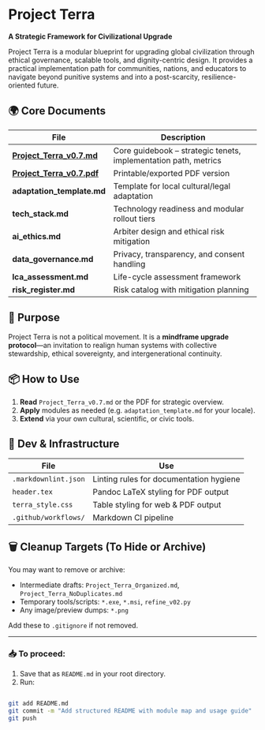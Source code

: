 # Project Terra

**A Strategic Framework for Civilizational Upgrade**

Project Terra is a modular blueprint for upgrading global civilization through ethical governance, scalable tools, and dignity-centric design. It provides a practical implementation path for communities, nations, and educators to navigate beyond punitive systems and into a post-scarcity, resilience-oriented future.

## 🌍 Core Documents

| File | Description |
|------|-------------|
| **[Project_Terra_v0.7.md](Project_Terra_v0.7.md)** | Core guidebook – strategic tenets, implementation path, metrics |
| **[Project_Terra_v0.7.pdf](Project_Terra_v0.7.pdf)** | Printable/exported PDF version |
| **adaptation_template.md** | Template for local cultural/legal adaptation |
| **tech_stack.md** | Technology readiness and modular rollout tiers |
| **ai_ethics.md** | Arbiter design and ethical risk mitigation |
| **data_governance.md** | Privacy, transparency, and consent handling |
| **lca_assessment.md** | Life-cycle assessment framework |
| **risk_register.md** | Risk catalog with mitigation planning |

## 🧠 Purpose

Project Terra is not a political movement. It is a **mindframe upgrade protocol**—an invitation to realign human systems with collective stewardship, ethical sovereignty, and intergenerational continuity.

## 📦 How to Use

1. **Read** `Project_Terra_v0.7.md` or the PDF for strategic overview.
2. **Apply** modules as needed (e.g. `adaptation_template.md` for your locale).
3. **Extend** via your own cultural, scientific, or civic tools.

## 🔧 Dev & Infrastructure

| File | Use |
|------|-----|
| `.markdownlint.json` | Linting rules for documentation hygiene |
| `header.tex` | Pandoc LaTeX styling for PDF output |
| `terra_style.css` | Table styling for web & PDF output |
| `.github/workflows/` | Markdown CI pipeline |

## 🗑️ Cleanup Targets (To Hide or Archive)

You may want to remove or archive:
- Intermediate drafts: `Project_Terra_Organized.md`, `Project_Terra_NoDuplicates.md`
- Temporary tools/scripts: `*.exe`, `*.msi`, `refine_v02.py`
- Any image/preview dumps: `*.png`

Add these to `.gitignore` if not removed.

---

### 📥 To proceed:

1. Save that as `README.md` in your root directory.
2. Run:

```bash

git add README.md
git commit -m "Add structured README with module map and usage guide"
git push
